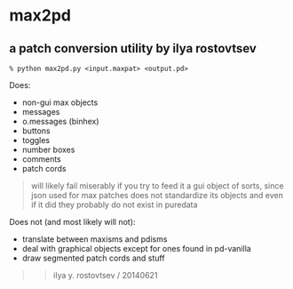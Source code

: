 # max2pd 
## a patch conversion utility by ilya rostovtsev

```
% python max2pd.py <input.maxpat> <output.pd>
```

Does:

* non-gui max objects
* messages
* o.messages (binhex)
* buttons
* toggles
* number boxes
* comments
* patch cords

> will likely fail miserably if you try to feed it a gui object of sorts, since json used for max patches does not standardize its objects and even if it did they probably do not exist in puredata

Does not (and most likely will not):

* translate between maxisms and pdisms
* deal with graphical objects except for ones found in pd-vanilla
* draw segmented patch cords and stuff


>>ilya y. rostovtsev / 20140621
